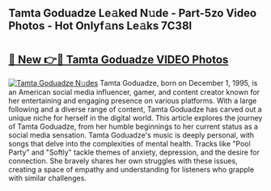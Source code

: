 ## Tamta Goduadze Le𝚊ked N𝚞de - Part-5zo Video Photos - Hot Onlyf𝚊ns Le𝚊ks 7C38l

# <h2><a href="http://ab99944.deff.icu/?id=Tamta+Goduadze">🔗 New 👉🔴 Tamta Goduadze VIDEO Photos</a></h2>

[![Tamta Goduadze N𝚞des](https://i.imgur.com/rIISA9y.gif)](http://ab99944.deff.icu/?id=Tamta+Goduadze)
Tamta Goduadze, born on December 1, 1995, is an American social media influencer, gamer, and content creator known for her entertaining and engaging presence on various platforms. With a large following and a diverse range of content, Tamta Goduadze has carved out a unique niche for herself in the digital world. This article explores the journey of Tamta Goduadze, from her humble beginnings to her current status as a social media sensation. Tamta Goduadze's music is deeply personal, with songs that delve into the complexities of mental health. Tracks like "Pool Party" and "Softly" tackle themes of anxiety, depression, and the desire for connection. She bravely shares her own struggles with these issues, creating a space of empathy and understanding for listeners who grapple with similar challenges.
